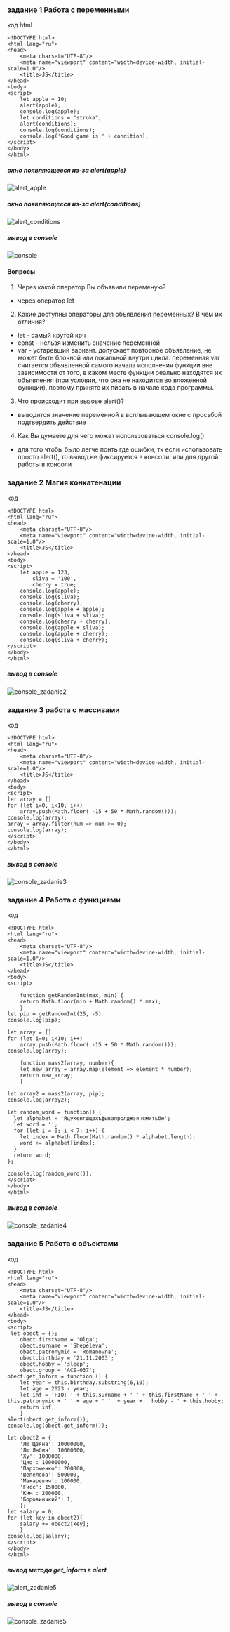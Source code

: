### задание 1 Работа с переменными
код html
```
<!DOCTYPE html>
<html lang="ru">
<head>
    <meta charset="UTF-8"/>
    <meta name="viewport" content="width=device-width, initial-scale=1.0"/>
    <title>JS</title>
</head>
<body>
<script>
    let apple = 10;
    alert(apple);
    console.log(apple);
    let conditions = "stroka";
    alert(conditions);
    console.log(conditions);
    console.log('Good game is ' + condition);
</script>
</body>
</html>
```

##### окно появляющееся из-за alert(apple)
![alert_apple](https://github.com/OlgaShep/web_lab_aib_frontend/blob/main/labs/Lab_06_intro_js/solution/foto/alert_apple_zadanie1.PNG)
##### окно появляющееся из-за alert(conditions)
![alert_conditions](https://github.com/OlgaShep/web_lab_aib_frontend/blob/main/labs/Lab_06_intro_js/solution/foto/alert_condition_zadanie1.PNG)
##### вывод в console
![console](https://github.com/OlgaShep/web_lab_aib_frontend/blob/main/labs/Lab_06_intro_js/solution/foto/consolelog_zadanie1.PNG)

#### Вопросы
1. Через какой оператор Вы объявили переменую? 
* через оператор let
2. Какие доступны операторы для объявления переменных? В чём их отличия?
* let - самый крутой крч 
* const - нельзя изменить значение переменной
* var - устаревший вариант. допускает повторное объявление, не может быть блочной или локальной внутри цикла. переменная var считается объявленной самого начала исполнения функции вне зависимости от того, в каком месте функции реально находятся их объявления (при условии, что она не находится во вложенной функции). поэтому принято их писать в начале кода программы.
3. Что происходит при вызове alert()?
* выводится значение переменной в всплывающем окне с просьбой подтвердить действие
4. Как Вы думаете для чего может использоваться console.log()
* для того чтобы было легче понть где ошибки, тк если использовать просто alert(), то вывод не фиксируется в консоли. или для другой работы в консоли

### задание 2 Магия конкатенации
код
```
<!DOCTYPE html>
<html lang="ru">
<head>
    <meta charset="UTF-8"/>
    <meta name="viewport" content="width=device-width, initial-scale=1.0"/>
    <title>JS</title>
</head>
<body>
<script>
    let apple = 123,
        sliva = '100',
        cherry = true;
    console.log(apple);
    console.log(sliva);
    console.log(cherry);
    console.log(apple + apple);
    console.log(sliva + sliva);
    console.log(cherry + cherry);
    console.log(apple + sliva);
    console.log(apple + cherry);
    console.log(sliva + cherry);
</script>
</body>
</html>
```
##### вывод в console
![console_zadanie2](https://github.com/OlgaShep/web_lab_aib_frontend/blob/main/labs/Lab_06_intro_js/solution/foto/consolelog_zadanie2.PNG)

### задание 3 работа с массивами
код
```
<!DOCTYPE html>
<html lang="ru">
<head>
    <meta charset="UTF-8"/>
    <meta name="viewport" content="width=device-width, initial-scale=1.0"/>
    <title>JS</title>
</head>
<body>
<script>
let array = []
for (let i=0; i<10; i++)
    array.push(Math.floor( -15 + 50 * Math.random()));
console.log(array);
array = array.filter(num => num >= 0);
console.log(array);
</script>
</body>
</html>
```
##### вывод в console
![console_zadanie3](https://github.com/OlgaShep/web_lab_aib_frontend/blob/main/labs/Lab_06_intro_js/solution/foto/consolelog_zadanie3.PNG)

### задание 4 Работа с функциями
код
```
<!DOCTYPE html>
<html lang="ru">
<head>
    <meta charset="UTF-8"/>
    <meta name="viewport" content="width=device-width, initial-scale=1.0"/>
    <title>JS</title>
</head>
<body>
<script>

    function getRandomInt(max, min) {
    return Math.floor(min + Math.random() * max);
    }
let pip = getRandomInt(25, -5)
console.log(pip);

let array = []
for (let i=0; i<10; i++)
    array.push(Math.floor( -15 + 50 * Math.random()));
console.log(array);

    function mass2(array, number){
    let new_array = array.map(element => element * number);
    return new_array;
    }

let array2 = mass2(array, pip);
console.log(array2);

let random_word = function() {
  let alphabet = 'йцукенгшщзхъфывапролджэячсмитьбю';
  let word = '';
  for (let i = 0; i < 7; i++) {
    let index = Math.floor(Math.random() * alphabet.length);
    word += alphabet[index];
  }
  return word;
};

console.log(random_word());
</script>
</body>
</html>
```
##### вывод в console
![console_zadanie4](https://github.com/OlgaShep/web_lab_aib_frontend/blob/main/labs/Lab_06_intro_js/solution/foto/consolelog_zadanie4.PNG)

### задание 5 Работа с объектами
код
```
<!DOCTYPE html>
<html lang="ru">
<head>
    <meta charset="UTF-8"/>
    <meta name="viewport" content="width=device-width, initial-scale=1.0"/>
    <title>JS</title>
</head>
<body>
<script>
 let obect = {};
    obect.firstName = 'Olga';
    obect.surname = 'Shepeleva';
    obect.patronymic = 'Romanovna';
    obect.birthday = '21.11.2003';
    obect.hobby = 'sleep';
    obect.group = 'АСБ-037';
obect.get_inform = function () {
    let year = this.birthday.substring(6,10);
    let age = 2023 - year;
    let inf = 'FIO: ' + this.surname + ' ' + this.firstName + ' ' + this.patronymic + ' ' + age + ' '  + year + ' hobby - ' + this.hobby;
    return inf;
    }
alert(obect.get_inform());
console.log(obect.get_inform());

let obect2 = {
    'Лю Цзяна': 10000000,
    'Лю Янбин': 10000000,
    'Ху': 1000000,
    'Цяо': 10000000,
    'Пархоменко': 200000,
    'Шепелева': 500000,
    'Макаревич': 100000,
    'Гисс': 150000,
    'Ким': 200000,
    'Боровинчкий': 1,
    };
let salary = 0;
for (let key in obect2){
    salary += obect2[key];
    }
console.log(salary);
</script>
</body>
</html>
```
##### вывод метода get_inform в alert
![alert_zadanie5](https://github.com/OlgaShep/web_lab_aib_frontend/blob/main/labs/Lab_06_intro_js/solution/foto/alert_zadani5.PNG)
##### вывод в console
![console_zadanie5](https://github.com/OlgaShep/web_lab_aib_frontend/blob/main/labs/Lab_06_intro_js/solution/foto/consolelog_zadanie5.PNG)
